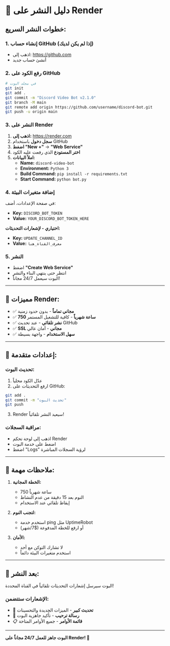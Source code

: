 # 🚀 دليل النشر على Render

## خطوات النشر السريع:

### 1. **إنشاء حساب GitHub (إذا لم يكن لديك)**
- اذهب إلى: https://github.com
- أنشئ حساب جديد

### 2. **رفع الكود على GitHub**
```bash
# في مجلد البوت
git init
git add .
git commit -m "Discord Video Bot v2.1.0"
git branch -M main
git remote add origin https://github.com/username/discord-bot.git
git push -u origin main
```

### 3. **النشر على Render**
1. **اذهب إلى:** https://render.com
2. **سجل دخول** باستخدام GitHub
3. **اضغط "New +"** → **"Web Service"**
4. **اختر المستودع** الذي رفعت عليه الكود
5. **املأ البيانات:**
   - **Name:** `discord-video-bot`
   - **Environment:** `Python 3`
   - **Build Command:** `pip install -r requirements.txt`
   - **Start Command:** `python bot.py`

### 4. **إضافة متغيرات البيئة**
في صفحة الإعدادات، أضف:
- **Key:** `DISCORD_BOT_TOKEN`
- **Value:** `YOUR_DISCORD_BOT_TOKEN_HERE`

**اختياري - لإشعارات التحديثات:**
- **Key:** `UPDATE_CHANNEL_ID`
- **Value:** `معرف_القناة_هنا`

### 5. **النشر**
- اضغط **"Create Web Service"**
- انتظر حتى ينتهي البناء والنشر
- البوت سيعمل 24/7 مجاناً!

---

## 🎯 **مميزات Render:**

- ✅ **مجاني تماماً** - بدون حدود زمنية
- ✅ **750 ساعة شهرياً** - كافية للتشغيل المستمر
- ✅ **نشر تلقائي** - عند تحديث GitHub
- ✅ **SSL مجاني** - أمان عالي
- ✅ **سهل الاستخدام** - واجهة بسيطة

---

## 🔧 **إعدادات متقدمة:**

### تحديث البوت:
1. عدّل الكود محلياً
2. ارفع التحديثات على GitHub:
```bash
git add .
git commit -m "تحديث البوت"
git push
```
3. Render سيعيد النشر تلقائياً!

### مراقبة السجلات:
- اذهب إلى لوحة تحكم Render
- اضغط على خدمة البوت
- اضغط "Logs" لرؤية السجلات المباشرة

---

## 🚨 **ملاحظات مهمة:**

1. **الخطة المجانية:**
   - 750 ساعة شهرياً
   - النوم بعد 15 دقيقة من عدم النشاط
   - إيقاظ تلقائي عند الاستخدام

2. **لتجنب النوم:**
   - استخدم خدمة ping مثل UptimeRobot
   - أو ارفع للخطة المدفوعة ($7/شهر)

3. **الأمان:**
   - لا تشارك التوكن مع أحد
   - استخدم متغيرات البيئة دائماً

---

## 🎉 **بعد النشر:**

البوت سيرسل إشعارات التحديثات تلقائياً في القناة المحددة!

### الإشعارات ستتضمن:
- 🔄 **تحديث كبير** - الميزات الجديدة والتحسينات
- 🎉 **رسالة ترحيب** - تأكيد جاهزية البوت
- 📋 **قائمة الأوامر** - جميع الأوامر المتاحة

---

**البوت جاهز للعمل 24/7 مجاناً على Render! 🚀**
